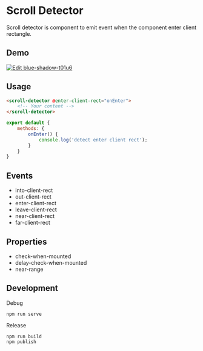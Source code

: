 # Scroll Detector 

Scroll detector is component to emit event when the component enter client rectangle.

## Demo

[![Edit blue-shadow-t01u6](https://codesandbox.io/static/img/play-codesandbox.svg)](https://codesandbox.io/s/blue-shadow-t01u6?fontsize=14&hidenavigation=1&theme=dark&view=preview)

## Usage

```html
<scroll-detector @enter-client-rect="onEnter">
    <!-- Your content -->
</scroll-detector>
``` 

```javascript
export default {
    methods: {
        onEnter() {
            console.log('detect enter client rect');
        }
    }
}
```

## Events

* into-client-rect
* out-client-rect
* enter-client-rect
* leave-client-rect
* near-client-rect
* far-client-rect

## Properties

* check-when-mounted
* delay-check-when-mounted
* near-range

## Development

Debug

``` 
npm run serve
```

Release 

``` 
npm run build
npm publish
```